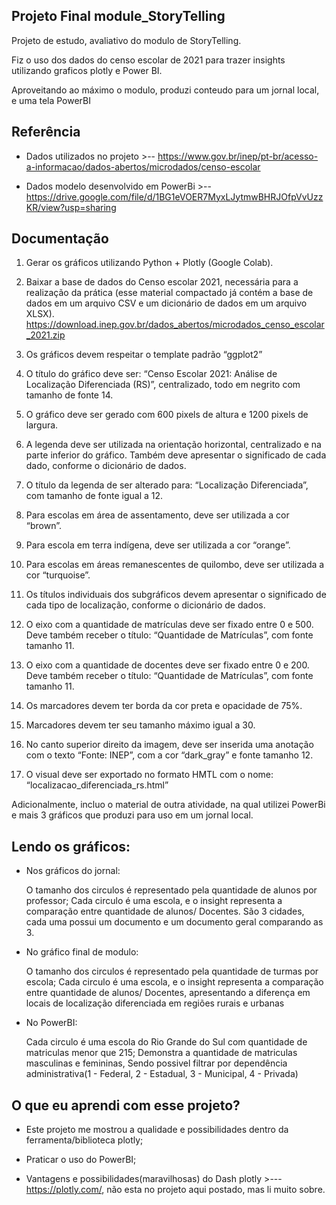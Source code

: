 ## Projeto Final module_StoryTelling

Projeto de estudo, avaliativo do modulo de StoryTelling.

Fiz o uso dos dados do censo escolar de 2021 para trazer insights utilizando graficos plotly e Power BI.

Aproveitando ao máximo o modulo, produzi conteudo para um jornal local, e uma tela PowerBI


## Referência

 - Dados utilizados no projeto >--  https://www.gov.br/inep/pt-br/acesso-a-informacao/dados-abertos/microdados/censo-escolar
 
 - Dados modelo desenvolvido em PowerBi >-- https://drive.google.com/file/d/1BG1eVOER7MyxLJytmwBHRJOfpVvUzzKR/view?usp=sharing
 
 
## Documentação


1. Gerar os gráficos utilizando Python + Plotly (Google Colab).

2. Baixar a base de dados do Censo escolar 2021, necessária para a realização da
prática (esse material compactado já contém a base de dados em um arquivo
CSV e um dicionário de dados em um arquivo XLSX).
https://download.inep.gov.br/dados_abertos/microdados_censo_escolar_2021.zip

3. Os gráficos devem respeitar o template padrão “ggplot2”

4. O título do gráfico deve ser: “Censo Escolar 2021: Análise de Localização
Diferenciada (RS)”, centralizado, todo em negrito com tamanho de fonte 14.

5. O gráfico deve ser gerado com 600 pixels de altura e 1200 pixels de largura.

6. A legenda deve ser utilizada na orientação horizontal, centralizado e na parte
inferior do gráfico. Também deve apresentar o significado de cada dado,
conforme o dicionário de dados.

7. O título da legenda de ser alterado para: “Localização Diferenciada”, com
tamanho de fonte igual a 12.

8. Para escolas em área de assentamento, deve ser utilizada a cor “brown”.

9. Para escola em terra indígena, deve ser utilizada a cor “orange”.

10. Para escolas em áreas remanescentes de quilombo, deve ser utilizada a cor
“turquoise”.

11. Os títulos individuais dos subgráficos devem apresentar o significado de cada
tipo de localização, conforme o dicionário de dados.

12. O eixo com a quantidade de matrículas deve ser fixado entre 0 e 500. Deve
também receber o título: “Quantidade de Matrículas”, com fonte tamanho 11.

13. O eixo com a quantidade de docentes deve ser fixado entre 0 e 200. Deve
também receber o título: “Quantidade de Matrículas”, com fonte tamanho 11.

14. Os marcadores devem ter borda da cor preta e opacidade de 75%.

15. Marcadores devem ter seu tamanho máximo igual a 30.

16. No canto superior direito da imagem, deve ser inserida uma anotação com o
texto “Fonte: INEP”, com a cor “dark_gray” e fonte tamanho 12.

17. O visual deve ser exportado no formato HMTL com o nome:
“localizacao_diferenciada_rs.html”

Adicionalmente, incluo o material de outra atividade, na qual utilizei PowerBi e mais 3 gráficos que produzi para uso em um jornal local.

## Lendo os gráficos:

- Nos gráficos do jornal:

    O tamanho dos circulos é representado pela quantidade de alunos por professor;
    Cada circulo é uma escola, e o insight representa a comparação entre quantidade de alunos/ Docentes.
    São 3 cidades, cada uma possui um documento e um documento geral comparando as 3.

- No gráfico final de modulo:

    O tamanho dos circulos é representado pela quantidade de turmas por escola;
    Cada circulo é uma escola, e o insight representa a comparação entre quantidade de alunos/ Docentes,
    apresentando a diferença em locais de localização diferenciada em regiões rurais e urbanas

- No PowerBI:

    Cada circulo é uma escola do Rio Grande do Sul com quantidade de matriculas menor que 215;
    Demonstra a quantidade de matriculas masculinas e femininas,
    Sendo possivel filtrar por dependência administrativa(1 - Federal, 2 - Estadual, 3 - Municipal, 4 - Privada)
    
## O que eu aprendi com esse projeto?
  
- Este projeto me mostrou a qualidade e possibilidades dentro da ferramenta/biblioteca plotly;

- Praticar o uso do PowerBI;

- Vantagens e possibilidades(maravilhosas) do Dash plotly >--- https://plotly.com/, não esta no projeto aqui postado, mas li muito sobre.
  
